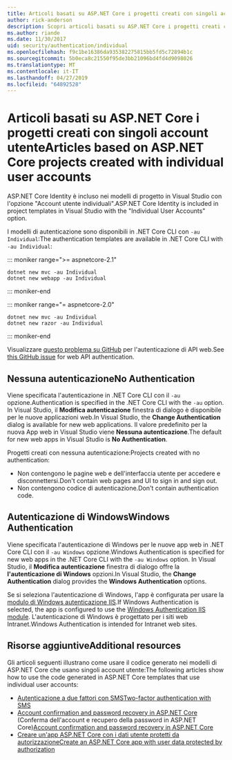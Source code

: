 ```yaml
---
title: Articoli basati su ASP.NET Core i progetti creati con singoli account utente
author: rick-anderson
description: Scopri articoli basati su ASP.NET Core i progetti creati con singoli account utente.
ms.author: riande
ms.date: 11/30/2017
uid: security/authentication/individual
ms.openlocfilehash: f9c1be16386da935382275815bb5fd5c72894b1c
ms.sourcegitcommit: 5b0eca8c21550f95de3bb21096bd4fd4d9098026
ms.translationtype: MT
ms.contentlocale: it-IT
ms.lasthandoff: 04/27/2019
ms.locfileid: "64892528"
---
```

# <a name="articles-based-on-aspnet-core-projects-created-with-individual-user-accounts"></a><span data-ttu-id="9d89e-103">Articoli basati su ASP.NET Core i progetti creati con singoli account utente</span><span class="sxs-lookup"><span data-stu-id="9d89e-103">Articles based on ASP.NET Core projects created with individual user accounts</span></span>

<span data-ttu-id="9d89e-104">ASP.NET Core Identity è incluso nei modelli di progetto in Visual Studio con l'opzione "Account utente individuali".</span><span class="sxs-lookup"><span data-stu-id="9d89e-104">ASP.NET Core Identity is included in project templates in Visual Studio with the "Individual User Accounts" option.</span></span>

<span data-ttu-id="9d89e-105">I modelli di autenticazione sono disponibili in .NET Core CLI con `-au Individual`:</span><span class="sxs-lookup"><span data-stu-id="9d89e-105">The authentication templates are available in .NET Core CLI with `-au Individual`:</span></span>

::: moniker range=">= aspnetcore-2.1"

```console
dotnet new mvc -au Individual
dotnet new webapp -au Individual
```

::: moniker-end

::: moniker range="= aspnetcore-2.0"

```console
dotnet new mvc -au Individual
dotnet new razor -au Individual
```

::: moniker-end

<span data-ttu-id="9d89e-106">Visualizzare [questo problema su GitHub](https://github.com/aspnet/AspNetCore/issues/5833) per l'autenticazione di API web.</span><span class="sxs-lookup"><span data-stu-id="9d89e-106">See [this GitHub issue](https://github.com/aspnet/AspNetCore/issues/5833) for web API authentication.</span></span>

<a name="no"></a>

## <a name="no-authentication"></a><span data-ttu-id="9d89e-107">Nessuna autenticazione</span><span class="sxs-lookup"><span data-stu-id="9d89e-107">No Authentication</span></span>

<span data-ttu-id="9d89e-108">Viene specificata l'autenticazione in .NET Core CLI con il `-au` opzione.</span><span class="sxs-lookup"><span data-stu-id="9d89e-108">Authentication is specified in the .NET Core CLI with the `-au` option.</span></span> <span data-ttu-id="9d89e-109">In Visual Studio, il **Modifica autenticazione** finestra di dialogo è disponibile per le nuove applicazioni web.</span><span class="sxs-lookup"><span data-stu-id="9d89e-109">In Visual Studio, the **Change Authentication** dialog is available for new web applications.</span></span> <span data-ttu-id="9d89e-110">Il valore predefinito per la nuova App web in Visual Studio viene **Nessuna autenticazione**.</span><span class="sxs-lookup"><span data-stu-id="9d89e-110">The default for new web apps in Visual Studio is **No Authentication**.</span></span>

<span data-ttu-id="9d89e-111">Progetti creati con nessuna autenticazione:</span><span class="sxs-lookup"><span data-stu-id="9d89e-111">Projects created with no authentication:</span></span>

* <span data-ttu-id="9d89e-112">Non contengono le pagine web e dell'interfaccia utente per accedere e disconnettersi.</span><span class="sxs-lookup"><span data-stu-id="9d89e-112">Don't contain web pages and UI to sign in and sign out.</span></span>
* <span data-ttu-id="9d89e-113">Non contengono codice di autenticazione.</span><span class="sxs-lookup"><span data-stu-id="9d89e-113">Don't contain authentication code.</span></span>

<a name="win"></a>

## <a name="windows-authentication"></a><span data-ttu-id="9d89e-114">Autenticazione di Windows</span><span class="sxs-lookup"><span data-stu-id="9d89e-114">Windows Authentication</span></span>

<span data-ttu-id="9d89e-115">Viene specificata l'autenticazione di Windows per le nuove app web in .NET Core CLI con il `-au Windows` opzione.</span><span class="sxs-lookup"><span data-stu-id="9d89e-115">Windows Authentication is specified for new web apps in the .NET Core CLI with the `-au Windows` option.</span></span> <span data-ttu-id="9d89e-116">In Visual Studio, il **Modifica autenticazione** finestra di dialogo offre la **l'autenticazione di Windows** opzioni.</span><span class="sxs-lookup"><span data-stu-id="9d89e-116">In Visual Studio, the **Change Authentication** dialog provides the **Windows Authentication** options.</span></span>

<span data-ttu-id="9d89e-117">Se si seleziona l'autenticazione di Windows, l'app è configurata per usare la [modulo di Windows autenticazione IIS](xref:host-and-deploy/iis/modules).</span><span class="sxs-lookup"><span data-stu-id="9d89e-117">If Windows Authentication is selected, the app is configured to use the [Windows Authentication IIS module](xref:host-and-deploy/iis/modules).</span></span> <span data-ttu-id="9d89e-118">L'autenticazione di Windows è progettato per i siti web Intranet.</span><span class="sxs-lookup"><span data-stu-id="9d89e-118">Windows Authentication is intended for Intranet web sites.</span></span>

## <a name="additional-resources"></a><span data-ttu-id="9d89e-119">Risorse aggiuntive</span><span class="sxs-lookup"><span data-stu-id="9d89e-119">Additional resources</span></span>

<span data-ttu-id="9d89e-120">Gli articoli seguenti illustrano come usare il codice generato nei modelli di ASP.NET Core che usano singoli account utente:</span><span class="sxs-lookup"><span data-stu-id="9d89e-120">The following articles show how to use the code generated in ASP.NET Core templates that use individual user accounts:</span></span>

* [<span data-ttu-id="9d89e-121">Autenticazione a due fattori con SMS</span><span class="sxs-lookup"><span data-stu-id="9d89e-121">Two-factor authentication with SMS</span></span>](xref:security/authentication/2fa)
* <span data-ttu-id="9d89e-122">[Account confirmation and password recovery in ASP.NET Core](xref:security/authentication/accconfirm) (Conferma dell'account e recupero della password in ASP.NET Core)</span><span class="sxs-lookup"><span data-stu-id="9d89e-122">[Account confirmation and password recovery in ASP.NET Core](xref:security/authentication/accconfirm)</span></span>
* [<span data-ttu-id="9d89e-123">Creare un'app ASP.NET Core con i dati utente protetti da autorizzazione</span><span class="sxs-lookup"><span data-stu-id="9d89e-123">Create an ASP.NET Core app with user data protected by authorization</span></span>](xref:security/authorization/secure-data)
